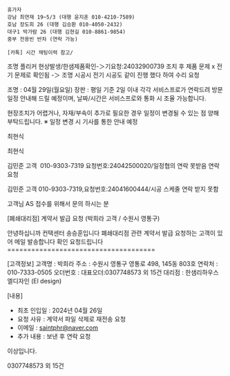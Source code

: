 ```
휴가자
강남 최연재 19~5/3 (대행 윤지훈 010-4210-7589)
호남 장도희 26 (대행 김승환 010-4050-2432)
대구1 박가람 26 (대행 김현길 010-8861-9854)
중부 전용빈 반차 (연락 가능)
```

```
[카톡] 시간 채팅이력 참고/
```



조명 플리커 현상발생/한샘제품확인-＞기요청:24032900739 조치 후 제품 문제 x 전기 문제로 확인됨 -＞ 조명 시공시 전기 시공도 같이 진행 했다 하여 수리 요청


조명 : 04월 29일(월요일) 
장판 : 평일 기준 2일 이내
각각 서비스프로가 연락드려 방문 일정 안내해 드릴 예정이며, 날짜/시간은 서비스프로와 통화 시 조율 가능합니다.

현장조치가 어렵거나, 자재/부속이 추가로 필요한 경우 일정이 변경될 수 있는 점 양해 부탁드립니다.
※ 일정 변경 시 기사를 통한 안내 예정


최현식

최현식


김민준 고객  010-9303-7319
요청번호:24042500020/일정협의 연락 못받음 연락 요청

김민준 고객 010-9303-7319,요청번호:24041600444/시공 스케줄 연락 받지 못함


고객님 AS 접수를 위해서 문의 하시는 분



[폐쇄대리점] 계약서 발급 요청 (박희라 고객 / 수원시 영통구) 

안녕하십니까 컨택센터 송승훈입니다 폐쇄대리점 관련 계약서 발급 요청하는 고객이 있어 메일 발송합니다 확인 요청드립니다 ===================================== 

[고객정보] 
고객명 : 박희라
주소 : 수원시 영통구 영통로 498, 145동 803호
연락처 : 010-7333-0505
오더번호 : 대표오더:0307748573 외 15건 
대리점 : 한샘리하우스 엘디자인 (El design)

[내용] 
- 최초 인입일 : 2024년 04월 26일
- 요청 사유 : 계약서 파일 삭제로 재전송 요청 
- 이메일 : saintphr@naver.com
- 추가 내용 : 보낸 후 연락 요청

이상입니다. 


0307748573 외 15건

